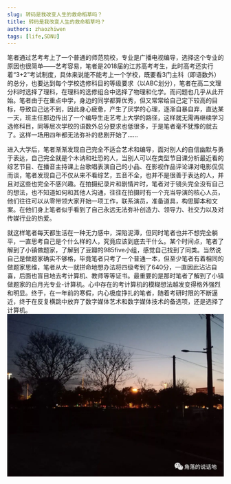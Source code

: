 ```yaml
---
slug: 转码是我改变人生的救命稻草吗？
title: 转码是我改变人生的救命稻草吗？
authors: zhaozhiwen
tags: [life,SDNU]
---
```

笔者通过艺考考上了一个普通的师范院校，专业是广播电视编导，选择这个专业的原因也很简单——艺考容易，笔者是2018届的江苏高考考生，此时高考还实行着“3+2”考试制度，具体来说能不能考上一个学校，既要看3门主科（即语数外）的总分，也要达到每个学校选修科目的等级要求（以ABC划分），笔者在高二文理分科时选择了理科，在理科的选修组合中选择了物理和化学。而问题也几乎从此开始。笔者由于在重点中学，身边的同学都算优秀，但又常常给自己定下较高的目标，导致自己达不到，因此身心疲惫，产生了厌学的心理，逐渐自暴自弃，直达某一天，班主任那边传出了一个编导生走艺考上大学的路径，这样就无需再继续学习选修科目，同等层次学校的语数外总分要求也低很多，于是笔者毫不犹豫的就去了。这样一场用四年都无法弥补的悲剧开始了……

<!-- truncate -->

进入大学后，笔者渐渐发现自己完全不适合艺术和编导，面对别人的自信幽默与勇于表达，自己完全就是个木讷和社恐的人，当别人可以在类型节目课分析最近看的综艺节目、在播音主持课上台歌唱表演自己的小品、在影视作品评论课对电影侃侃而谈，笔者发现自己不仅从来不看综艺，五音不全，也并不是很善于表达的人，并且对这些也完全不感兴趣。在拍摄纪录片和剧情片时，笔者对于镜头完全没有自己的想法，也不知道如何和其他人沟通，往往在拍摄时有一个充当导演的核心人员，他们往往可以从零带领大家开始一项工作，联系演员，准备道具，构思脚本和文案。在他们身上笔者似乎看到了自己永远无法弥补创造力、领导力、社交力以及对传媒行业的热爱。

就这样笔者每天都生活在一种无力感中，深陷泥潭，但同时笔者也并不想完全躺平，一直思考自己是个什么样的人，究竟应该到底去干什么。某个时间点，笔者了解到了小镇做题家，了解到了豆瓣的985five小组，感觉自己找到了同类。当然说自己是做题家确实不够格，毕竟笔者只考了一个普通一本，但至少笔者有着相同的做题家思维，笔者从大一就拼命地想办法将四级考到了640分，一直因此沾沾自喜，后面也盲目地去考计算机、教师等等证书。最重要的是那时笔者了解到了小镇做题家的白月光专业-计算机。心中存在的考计算机的模糊想法越发变得格外强烈和明显。终于，在一年前的寒假，内心极度挣扎的笔者，随着考研时限的不断逼近，终于在反复横跳中放弃了数字媒体艺术和数字媒体技术的备选项，还是选择了计算机。
![640](./assets/640.jpg)
